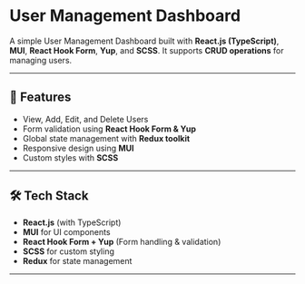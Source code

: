 # User Management Dashboard

A simple User Management Dashboard built with **React.js (TypeScript)**, **MUI**, **React Hook Form**, **Yup**, and **SCSS**. It supports **CRUD operations** for managing users.

---

## 🚀 Features

- View, Add, Edit, and Delete Users
- Form validation using **React Hook Form & Yup**
- Global state management with **Redux toolkit**
- Responsive design using **MUI**
- Custom styles with **SCSS**

---

## 🛠️ Tech Stack

- **React.js** (with TypeScript)
- **MUI** for UI components
- **React Hook Form + Yup** (Form handling & validation)
- **SCSS** for custom styling
- **Redux** for state management

---
 

